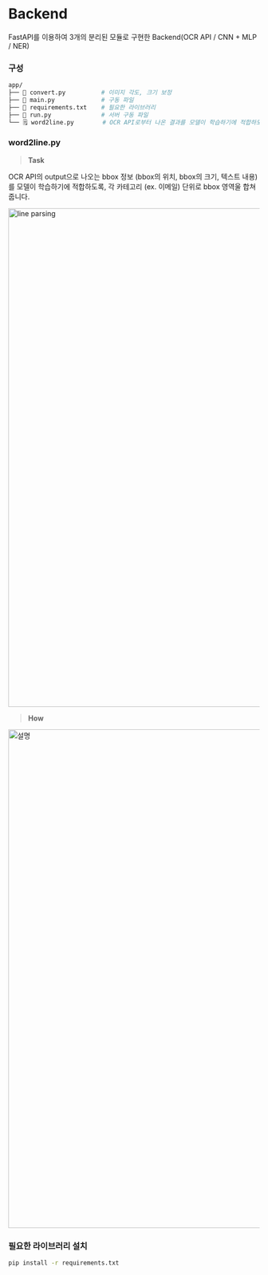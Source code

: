 # Backend
FastAPI를 이용하여 3개의 분리된 모듈로 구현한 Backend(OCR API / CNN + MLP / NER)

### 구성

```bash
app/
├── 📄 convert.py          # 이미지 각도, 크기 보정
├── 📄 main.py             # 구동 파일
├── 📄 requirements.txt    # 필요한 라이브러리
├── 📄 run.py              # 서버 구동 파일 
└── 🗒️ word2line.py        # OCR API로부터 나온 결과를 모델이 학습하기에 적합하도록 전처리
```   

### word2line.py
> **Task**   

OCR API의 output으로 나오는 bbox 정보 (bbox의 위치, bbox의 크기, 텍스트 내용)를 모델이 학습하기에 적합하도록,
각 카테고리 (ex. 이메일) 단위로 bbox 영역울 합쳐줍니다.

<img width="1000" alt="line parsing" src="https://user-images.githubusercontent.com/90603530/172527691-5e9ba6fb-258e-40d2-9e8f-02b8256a561a.png">

> **How**
<img width="1000" alt="설명" src="https://user-images.githubusercontent.com/90603530/172528851-a555082e-702e-4f9f-acc2-988d594e2907.png">



### 필요한 라이브러리 설치
```bash
pip install -r requirements.txt
```
